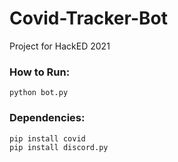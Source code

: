# Covid-Tracker-Bot

Project for HackED 2021

### How to Run:
    python bot.py

### Dependencies:
    pip install covid
    pip install discord.py
